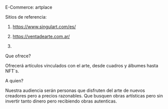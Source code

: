 E-Commerce: artplace

Sitios de referencia:
1. https://www.singulart.com/es/

2. https://ventadearte.com.ar/

3.

Que ofrece?

Ofrecerá artículos vinculados con el arte, desde cuadros y álbumes hasta NFT´s.

A quien?

Nuestra audiencia serán personas que disfruten del arte de nuevos creadores pero a precios razonables.
Que busquen obras artísticas pero sin invertir tanto dinero pero recibiendo obras autenticas.


